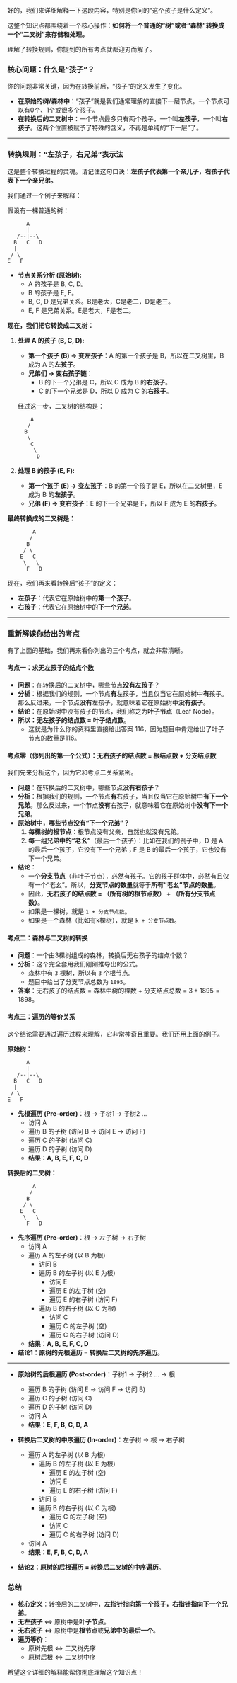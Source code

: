 好的，我们来详细解释一下这段内容，特别是你问的“这个孩子是什么定义”。

这整个知识点都围绕着一个核心操作：**如何将一个普通的“树”或者“森林”转换成一个“二叉树”来存储和处理。**

理解了转换规则，你提到的所有考点就都迎刃而解了。

### 核心问题：什么是“孩子”？

你的问题非常关键，因为在转换前后，“孩子”的定义发生了变化。

*   **在原始的树/森林中**：“孩子”就是我们通常理解的直接下一层节点。一个节点可以有0个、1个或很多个孩子。
*   **在转换后的二叉树中**：一个节点最多只有两个孩子，一个叫**左孩子**，一个叫**右孩子**。这两个位置被赋予了特殊的含义，不再是单纯的“下一层”了。

---

### 转换规则：“左孩子，右兄弟”表示法

这是整个转换过程的灵魂。请记住这句口诀：**左孩子代表第一个亲儿子，右孩子代表下一个亲兄弟。**

我们通过一个例子来解释：

假设有一棵普通的树：

```
      A
      |
   /--|--\
  B   C   D
  |
 / \
E   F
```

*   **节点关系分析 (原始树):**
    *   A 的孩子是 B, C, D。
    *   B 的孩子是 E, F。
    *   B, C, D 是兄弟关系。B是老大，C是老二，D是老三。
    *   E, F 是兄弟关系。E是老大，F是老二。

**现在，我们把它转换成二叉树：**

1.  **处理 A 的孩子 (B, C, D):**
    *   **第一个孩子 (B) -> 变左孩子**：A 的第一个孩子是 B，所以在二叉树里，B 成为 A 的**左孩子**。
    *   **兄弟们 -> 变右孩子链**：
        *   B 的下一个兄弟是 C，所以 C 成为 B 的**右孩子**。
        *   C 的下一个兄弟是 D，所以 D 成为 C 的**右孩子**。

    经过这一步，二叉树的结构是：
    ```
        A
       /
      B
       \
        C
         \
          D
    ```

2.  **处理 B 的孩子 (E, F):**
    *   **第一个孩子 (E) -> 变左孩子**：B 的第一个孩子是 E，所以在二叉树里，E 成为 B 的**左孩子**。
    *   **兄弟 (F) -> 变右孩子**：E 的下一个兄弟是 F，所以 F 成为 E 的**右孩子**。

**最终转换成的二叉树是：**

```
        A
       /
      B
     / \
    E   C
     \   \
      F   D
```

现在，我们再来看转换后“孩子”的定义：

*   **左孩子**：代表它在原始树中的**第一个孩子**。
*   **右孩子**：代表它在原始树中的**下一个兄弟**。

---

### 重新解读你给出的考点

有了上面的基础，我们再来看你列出的三个考点，就会非常清晰。

#### **考点一：求无左孩子的结点个数**

*   **问题**：在转换后的二叉树中，哪些节点**没有左孩子**？
*   **分析**：根据我们的规则，一个节点**有**左孩子，当且仅当它在原始树中**有**孩子。那么反过来，一个节点**没有**左孩子，就意味着它在原始树中**没有孩子**。
*   **结论**：在原始树中没有孩子的节点，我们称之为**叶子节点**（Leaf Node）。
*   **所以：无左孩子的结点数 = 叶子结点数**。
    *   这就是为什么你的资料里直接给出答案 $116$，因为题目中肯定给出了叶子节点的数量是116。

#### **考点零（你列出的第一个公式）：无右孩子的结点数 = 根结点数 + 分支结点数**

我们先来分析这个，因为它和考点二关系紧密。

*   **问题**：在转换后的二叉树中，哪些节点**没有右孩子**？
*   **分析**：根据我们的规则，一个节点**有**右孩子，当且仅当它在原始树中**有下一个兄弟**。那么反过来，一个节点**没有**右孩子，就意味着它在原始树中**没有下一个兄弟**。
*   **原始树中，哪些节点没有“下一个兄弟”？**
    1.  **每棵树的根节点**：根节点没有父亲，自然也就没有兄弟。
    2.  **每一组兄弟中的“老幺”**（最后一个孩子）：比如在我们的例子中，D 是 A 的最后一个孩子，它没有下一个兄弟；F 是 B 的最后一个孩子，它也没有下一个兄弟。
*   **结论**：
    *   一个**分支节点**（非叶子节点），必然有孩子。它的孩子群体中，必然有且仅有一个“老幺”。所以，**分支节点的数量**就等于**所有“老幺”节点的数量**。
    *   因此，**无右孩子的结点数 = （所有树的根节点数） + （所有分支节点数）**。
    *   如果是一棵树，就是 `1 + 分支节点数`。
    *   如果是一个森林（比如有k棵树），就是 `k + 分支节点数`。

#### **考点二：森林与二叉树的转换**

*   **问题**：一个由3棵树组成的森林，转换后无右孩子的结点个数？
*   **分析**：这个完全套用我们刚刚推导出的公式。
    *   森林中有 `3` 棵树，所以有 `3` 个根节点。
    *   题目中给出了分支节点总数为 `1895`。
*   **答案**：无右孩子的结点数 = 森林中树的棵数 + 分支结点总数 = $3 + 1895 = 1898$。

#### **考点三：遍历的等价关系**

这个结论需要通过遍历过程来理解，它非常神奇且重要。我们还用上面的例子。

**原始树：**
```
      A
      |
   /--|--\
  B   C   D
  |
 / \
E   F
```

*   **先根遍历 (Pre-order)**：根 -> 子树1 -> 子树2 ...
    *   访问 A
    *   遍历 B 的子树 (访问 B -> 访问 E -> 访问 F)
    *   遍历 C 的子树 (访问 C)
    *   遍历 D 的子树 (访问 D)
    *   **结果：A, B, E, F, C, D**

**转换后的二叉树：**
```
        A
       /
      B
     / \
    E   C
     \   \
      F   D
```
*   **先序遍历 (Pre-order)**：根 -> 左子树 -> 右子树
    *   访问 A
    *   遍历 A 的左子树 (以 B 为根)
        *   访问 B
        *   遍历 B 的左子树 (以 E 为根)
            *   访问 E
            *   遍历 E 的左子树 (空)
            *   遍历 E 的右子树 (访问 F)
        *   遍历 B 的右子树 (以 C 为根)
            *   访问 C
            *   遍历 C 的左子树 (空)
            *   遍历 C 的右子树 (访问 D)
    *   **结果：A, B, E, F, C, D**
*   **结论1：原树的先根遍历 = 转换后二叉树的先序遍历**。

---

*   **原始树的后根遍历 (Post-order)**：子树1 -> 子树2 ... -> 根
    *   遍历 B 的子树 (访问 E -> 访问 F -> 访问 B)
    *   遍历 C 的子树 (访问 C)
    *   遍历 D 的子树 (访问 D)
    *   访问 A
    *   **结果：E, F, B, C, D, A**

*   **转换后二叉树的中序遍历 (In-order)**：左子树 -> 根 -> 右子树
    *   遍历 A 的左子树 (以 B 为根)
        *   遍历 B 的左子树 (以 E 为根)
            *   遍历 E 的左子树 (空)
            *   访问 E
            *   遍历 E 的右子树 (访问 F)
        *   访问 B
        *   遍历 B 的右子树 (以 C 为根)
            *   遍历 C 的左子树 (空)
            *   访问 C
            *   遍历 C 的右子树 (访问 D)
    *   访问 A
    *   **结果：E, F, B, C, D, A**
*   **结论2：原树的后根遍历 = 转换后二叉树的中序遍历**。

### 总结

*   **核心定义**：转换后的二叉树中，**左指针指向第一个孩子，右指针指向下一个兄弟**。
*   **无左孩子** <=> 原树中是**叶子节点**。
*   **无右孩子** <=> 原树中是**根节点**或**兄弟中的最后一个**。
*   **遍历等价**：
    *   原树先根 <=> 二叉树先序
    *   原树后根 <=> 二叉树中序

希望这个详细的解释能帮你彻底理解这个知识点！